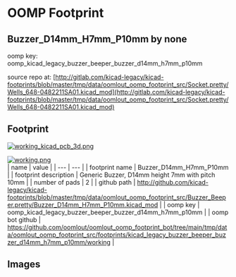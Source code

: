 # OOMP Footprint  
## Buzzer_D14mm_H7mm_P10mm  by none  
  
oomp key: oomp_kicad_legacy_buzzer_beeper_buzzer_d14mm_h7mm_p10mm  
  
source repo at: [http://gitlab.com/kicad-legacy/kicad-footprints/blob/master/tmp/data/oomlout_oomp_footprint_src/Socket.pretty/Wells_648-0482211SA01.kicad_mod](http://gitlab.com/kicad-legacy/kicad-footprints/blob/master/tmp/data/oomlout_oomp_footprint_src/Socket.pretty/Wells_648-0482211SA01.kicad_mod)  
## Footprint  
  
[![working_kicad_pcb_3d.png](working_kicad_pcb_3d_600.png)](working_kicad_pcb_3d.png)  
  
[![working.png](working_600.png)](working.png)  
| name | value | 
| --- | --- | 
| footprint name | Buzzer_D14mm_H7mm_P10mm | 
| footprint description | Generic Buzzer, D14mm height 7mm with pitch 10mm | 
| number of pads | 2 | 
| github path | http://github.com/kicad-legacy/kicad-footprints/blob/master/tmp/data/oomlout_oomp_footprint_src/Buzzer_Beeper.pretty/Buzzer_D14mm_H7mm_P10mm.kicad_mod | 
| oomp key | oomp_kicad_legacy_buzzer_beeper_buzzer_d14mm_h7mm_p10mm | 
| oomp bot github | https://github.com/oomlout/oomlout_oomp_footprint_bot/tree/main/tmp/data/oomlout_oomp_footprint_src/footprints/kicad_legacy_buzzer_beeper_buzzer_d14mm_h7mm_p10mm/working | 
## Images  
